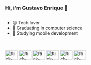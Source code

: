 ### Hi, i'm Gustavo Enrique 👋

##

- 😍 Tech lover
- 📝 Graduating in computer science
- 📲 Studying mobile development

##

<div style="display: inline_block"><br>  
  <img align="center" alt="Rick-Android" height="30" width="40" src="https://cdn.jsdelivr.net/gh/devicons/devicon/icons/android/android-original.svg" />
  <img align="center" alt="Rick-Kotlin" height="30" width="40" src="https://cdn.jsdelivr.net/gh/devicons/devicon/icons/kotlin/kotlin-original.svg" /> 
  <img align="center" alt="Rick-Java" height="30" width="40" src="https://cdn.jsdelivr.net/gh/devicons/devicon/icons/java/java-original.svg" />
  <img align="center" alt="Rick-Flutter" height="30" width="40" src="https://cdn.jsdelivr.net/gh/devicons/devicon/icons/flutter/flutter-original.svg" />
  <img align="center" alt="Rick-Dart" height="30" width="40" src="https://cdn.jsdelivr.net/gh/devicons/devicon/icons/dart/dart-original.svg" />
  <img align="center" alt="Rick-Swift" height="30" width="40" src="https://cdn.jsdelivr.net/gh/devicons/devicon/icons/swift/swift-original.svg">
        
</div>


